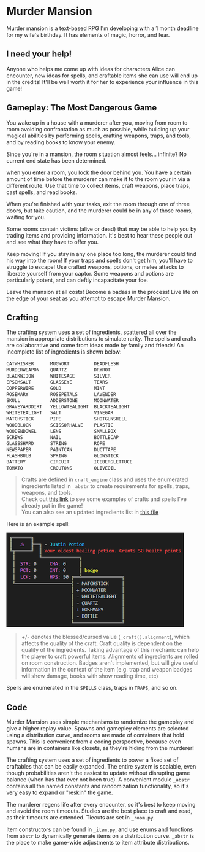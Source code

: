 # Murder Mansion

Murder mansion is a text-based RPG I'm developing with a 1 month deadline for my wife's birthday. It has elements of magic, horror, and fear. 

## I need your help!
Anyone who helps me come up with ideas for characters Alice can encounter, new ideas for spells, and craftable items she can use will end up in the credits! It'll be well worth it for her to experience your influence in this game!

## Gameplay: The Most Dangerous Game
You wake up in a house with a murderer after you, moving from room to room avoiding confrontation as much as possible, while building up your magical abilities by performing spells, crafting weapons, traps, and tools, and by reading books to know your enemy. 

Since you're in a mansion, the room situation almost feels... infinite? No current end state has been determined. 

when you enter a room, you lock the door behind you. You have a certain amount of time before the murderer can make it to the room your in via a different route. Use that time to collect items, craft weapons, place traps, cast spells, and read books. 

When you're finished with your tasks, exit the room through one of three doors, but take caution, and the murderer could be in any of those rooms, waiting for you. 

Some rooms contain victims (alive or dead) that may be able to help you by trading items and providing information. It's best to hear these people out and see what they have to offer you. 

Keep moving! If you stay in any one place too long, the murderer could find his way into the room! If your traps and spells don't get him, you'll have to struggle to escape! Use crafted weapons, potions, or melee attacks to liberate yourself from your captor. Some weapons and potions are particularly potent, and can deftly incapacitate your foe. 

Leave the mansion at all costs! Become a badass in the process! Live life on the edge of your seat as you attempt to escape Murder Mansion. 

## Crafting
The crafting system uses a set of ingredients, scattered all over the mansion in appropriate distributions to simulate rarity. The spells and crafts are collaborative and come from ideas made by family and friends! An incomplete list of ingredients is shown below:

    CATWHISKER      MUGWORT         DEADFLESH       
    MURDERWEAPON    QUARTZ          DRYROT           
    BLACKWIDOW      WHITESAGE       SILVER            
    EPSOMSALT       GLASSEYE        TEARS         
    COPPERWIRE      GOLD            MINT          
    ROSEMARY        ROSEPETALS      LAVENDER        
    SKULL           ADDERSTONE      MOONWATER      
    GRAVEYARDDIRT   YELLOWTEALIGHT  BLACKTEALIGHT   
    WHITETEALIGHT   SALT            VINEGAR      
    MATCHSTICK      PIPE            SHOTGUNSHELL     
    WOODBLOCK       SCISSORHALVE    PLASTIC      
    WOODENDOWEL     LENS            SMALLBOX       
    SCREWS          NAIL            BOTTLECAP      
    GLASSSHARD      STRING          ROPE   
    NEWSPAPER       PAINTCAN        DUCTTAPE    
    FLASHBULB       SPRING          GLOWSTICK     
    BATTERY         CIRCUIT         ICEBERGLETTUCE  
    TOMATO          CROUTONS        OLIVEOIL    

> Crafts are defined in `craft_engine` class and uses the enumerated ingredients listed in `_abstr` to create requirements for spells, traps, weapons, and tools.  
> Check out [this link](https://github.com/teejaytiger/MurderMansion/blob/884054e9763ea0462e044b468d2547a37c3c42b7/_abstr.py#L406) to see some examples of crafts and spells I've already put in the game!  
> You can also see an updated ingredients list in [this file](https://github.com/teejaytiger/MurderMansion/blob/884054e9763ea0462e044b468d2547a37c3c42b7/_abstr.py#L172)

Here is an example spell:  

![example spell](https://raw.githubusercontent.com/teejaytiger/MurderMansion/master/images/spell_example.PNG)
>+/- denotes the blessed/cursed value (`_craft().alignment`), which affects the quality of the craft. Craft quality is dependent on the quality of the ingredients. Taking advantage of this mechanic can help the player to craft powerful items. Alignments of ingredients are rolled on room construction. Badges aren't implemented, but will give useful information in the context of the item (e.g. trap and weapon badges will show damage, books with show reading time, etc)

Spells are enumerated in the `SPELLS` class, traps in `TRAPS`, and so on.

## Code
Murder Mansion uses simple mechanisms to randomize the gameplay and give a higher replay value. Spawns and gamepley elements are selected using a distribution curve, and rooms are made of containers that hold spawns. This is convenient from a coding perspective, because even humans are in containers like closets, as they're hiding from the murderer! 

The crafting system uses a set of ingredients to power a fixed set of craftables that can be easily expanded. The entire system is scalable, even though probabilities aren't the easiest to update without disrupting game balance (when has that ever not been true). A convenient module `_abstr` contains all the named constants and randomization functionality, so it's very easy to expand or "reskin" the game. 

The murderer regens life after every encounter, so it's best to keep moving and avoid the room timeouts. Studies are the best place to craft and read, as their timeouts are extended. Tieouts are set in `_room.py`. 

Item constructors can be found in `_item.py`, and use enums and functions from `abstr` to dynamically generate items on a distribution curve. `_abstr` is the place to make game-wide adjustments to item attribute distributions. 